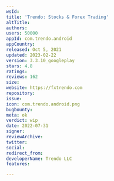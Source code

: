 ```yaml
---
wsId: 
title: 'Trendo: Stocks & Forex Trading'
altTitle: 
authors: 
users: 50000
appId: com.trendo.android
appCountry: 
released: Oct 5, 2021
updated: 2023-02-22
version: 3.3.10_googleplay
stars: 4.8
ratings: 
reviews: 162
size: 
website: https://fxtrendo.com
repository: 
issue: 
icon: com.trendo.android.png
bugbounty: 
meta: ok
verdict: wip
date: 2022-07-31
signer: 
reviewArchive: 
twitter: 
social: 
redirect_from: 
developerName: Trendo LLC
features: 

---
```



